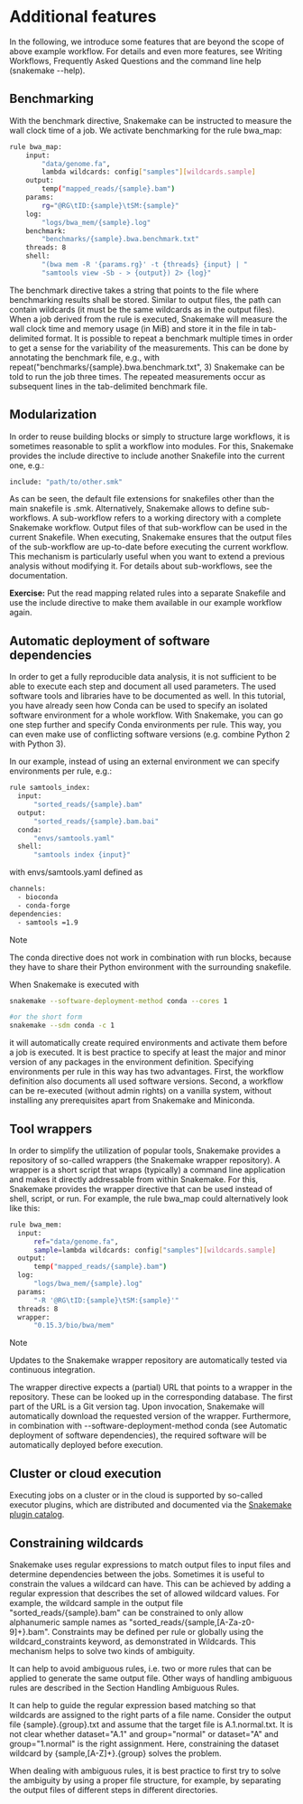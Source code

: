 # Additional features

In the following, we introduce some features that are beyond the scope of above example workflow. For details and even more features, see Writing Workflows, Frequently Asked Questions and the command line help (snakemake --help).

## Benchmarking

With the benchmark directive, Snakemake can be instructed to measure the wall clock time of a job. We activate benchmarking for the rule bwa_map:

```sh
rule bwa_map:
    input:
        "data/genome.fa",
        lambda wildcards: config["samples"][wildcards.sample]
    output:
        temp("mapped_reads/{sample}.bam")
    params:
        rg="@RG\tID:{sample}\tSM:{sample}"
    log:
        "logs/bwa_mem/{sample}.log"
    benchmark:
        "benchmarks/{sample}.bwa.benchmark.txt"
    threads: 8
    shell:
        "(bwa mem -R '{params.rg}' -t {threads} {input} | "
        "samtools view -Sb - > {output}) 2> {log}"
```

The benchmark directive takes a string that points to the file where benchmarking results shall be stored. Similar to output files, the path can contain wildcards (it must be the same wildcards as in the output files). When a job derived from the rule is executed, Snakemake will measure the wall clock time and memory usage (in MiB) and store it in the file in tab-delimited format. It is possible to repeat a benchmark multiple times in order to get a sense for the variability of the measurements. This can be done by annotating the benchmark file, e.g., with repeat("benchmarks/{sample}.bwa.benchmark.txt", 3) Snakemake can be told to run the job three times. The repeated measurements occur as subsequent lines in the tab-delimited benchmark file.

## Modularization

In order to reuse building blocks or simply to structure large workflows, it is sometimes reasonable to split a workflow into modules. For this, Snakemake provides the include directive to include another Snakefile into the current one, e.g.:

```sh
include: "path/to/other.smk"
```

As can be seen, the default file extensions for snakefiles other than the main snakefile is .smk. Alternatively, Snakemake allows to define sub-workflows. A sub-workflow refers to a working directory with a complete Snakemake workflow. Output files of that sub-workflow can be used in the current Snakefile. When executing, Snakemake ensures that the output files of the sub-workflow are up-to-date before executing the current workflow. This mechanism is particularly useful when you want to extend a previous analysis without modifying it. For details about sub-workflows, see the documentation.

**Exercise:**
Put the read mapping related rules into a separate Snakefile and use the include directive to make them available in our example workflow again.

## Automatic deployment of software dependencies

In order to get a fully reproducible data analysis, it is not sufficient to be able to execute each step and document all used parameters. The used software tools and libraries have to be documented as well. In this tutorial, you have already seen how Conda can be used to specify an isolated software environment for a whole workflow. With Snakemake, you can go one step further and specify Conda environments per rule. This way, you can even make use of conflicting software versions (e.g. combine Python 2 with Python 3).

In our example, instead of using an external environment we can specify environments per rule, e.g.:

```sh
rule samtools_index:
  input:
      "sorted_reads/{sample}.bam"
  output:
      "sorted_reads/{sample}.bam.bai"
  conda:
      "envs/samtools.yaml"
  shell:
      "samtools index {input}"
```

with envs/samtools.yaml defined as

```sh
channels:
  - bioconda
  - conda-forge
dependencies:
  - samtools =1.9
```

Note

The conda directive does not work in combination with run blocks, because they have to share their Python environment with the surrounding snakefile.

When Snakemake is executed with

```sh
snakemake --software-deployment-method conda --cores 1

#or the short form
snakemake --sdm conda -c 1
```

it will automatically create required environments and activate them before a job is executed. It is best practice to specify at least the major and minor version of any packages in the environment definition. Specifying environments per rule in this way has two advantages. First, the workflow definition also documents all used software versions. Second, a workflow can be re-executed (without admin rights) on a vanilla system, without installing any prerequisites apart from Snakemake and Miniconda.

## Tool wrappers

In order to simplify the utilization of popular tools, Snakemake provides a repository of so-called wrappers (the Snakemake wrapper repository). A wrapper is a short script that wraps (typically) a command line application and makes it directly addressable from within Snakemake. For this, Snakemake provides the wrapper directive that can be used instead of shell, script, or run. For example, the rule bwa_map could alternatively look like this:

```sh
rule bwa_mem:
  input:
      ref="data/genome.fa",
      sample=lambda wildcards: config["samples"][wildcards.sample]
  output:
      temp("mapped_reads/{sample}.bam")
  log:
      "logs/bwa_mem/{sample}.log"
  params:
      "-R '@RG\tID:{sample}\tSM:{sample}'"
  threads: 8
  wrapper:
      "0.15.3/bio/bwa/mem"
```

Note

Updates to the Snakemake wrapper repository are automatically tested via continuous integration.

The wrapper directive expects a (partial) URL that points to a wrapper in the repository. These can be looked up in the corresponding database. The first part of the URL is a Git version tag. Upon invocation, Snakemake will automatically download the requested version of the wrapper. Furthermore, in combination with --software-deployment-method conda (see Automatic deployment of software dependencies), the required software will be automatically deployed before execution.

## Cluster or cloud execution

Executing jobs on a cluster or in the cloud is supported by so-called executor plugins, which are distributed and documented via the [Snakemake plugin catalog](https://snakemake.github.io/snakemake-plugin-catalog/).

## Constraining wildcards

Snakemake uses regular expressions to match output files to input files and determine dependencies between the jobs. Sometimes it is useful to constrain the values a wildcard can have. This can be achieved by adding a regular expression that describes the set of allowed wildcard values. For example, the wildcard sample in the output file "sorted_reads/{sample}.bam" can be constrained to only allow alphanumeric sample names as "sorted_reads/{sample,[A-Za-z0-9]+}.bam". Constraints may be defined per rule or globally using the wildcard_constraints keyword, as demonstrated in Wildcards. This mechanism helps to solve two kinds of ambiguity.

It can help to avoid ambiguous rules, i.e. two or more rules that can be applied to generate the same output file. Other ways of handling ambiguous rules are described in the Section Handling Ambiguous Rules.

It can help to guide the regular expression based matching so that wildcards are assigned to the right parts of a file name. Consider the output file {sample}.{group}.txt and assume that the target file is A.1.normal.txt. It is not clear whether dataset="A.1" and group="normal" or dataset="A" and group="1.normal" is the right assignment. Here, constraining the dataset wildcard by {sample,[A-Z]+}.{group} solves the problem.

When dealing with ambiguous rules, it is best practice to first try to solve the ambiguity by using a proper file structure, for example, by separating the output files of different steps in different directories.
